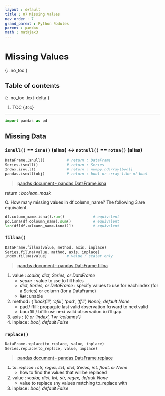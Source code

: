 ```yaml
---
layout : default
title : 07 Missing Values
nav_order : 7
grand_parent : Python Modules
parent : pandas
math : mathjax3
---
```


# Missing Values
{: .no_toc }

## Table of contents
{: .no_toc .text-delta }

1. TOC
{:toc}

---


```python
import pandas as pd
```

## Missing Data

### `isnull()` == `isna()` (alias)  $\longleftrightarrow$  `notnull()` == `notna()` (alias)

```python
DataFrame.isnull()          # return : DataFrame
Series.isnull()             # return : Series
Index.isnull()              # return : numpy.ndarray[bool]
pandas.isnull(obj)          # return : bool or array-like of bool
```
> [pandas document - pandas.DataFrame.isna](https://pandas.pydata.org/docs/reference/api/pandas.DataFrame.isna.html?highlight=isna#pandas.DataFrame.isna)  

return : *boolean_mask*

Q. How many missing values in df.column_name? The following 3 are equivalent.  
```python
df.column_name.isna().sum()             # equivalent
pd.isna(df.coloumn_name).sum()          # equivalent
len(df[df.coloumn_name.isna()])         # equivalent
```

### `fillna()`
```python
DataFrame.fillna(value, method, axis, inplace)
Series.fillna(value, method, axis, inplace)
Index.fillna(value)         # value : scalar only
```
>[pandas document - pandas.DataFrame.fillna](https://pandas.pydata.org/docs/reference/api/pandas.DataFrame.fillna.html?highlight=fillna#pandas.DataFrame.fillna)

1. value : *scalar, dict, Series, or DataFrame*
    - *scalar* : value to use to fill holes
    - *dict, Series, or DataFrame* : specify values to use for each index (for a Series) or column (for a DataFrame)
    - ~~*list*~~ : unable
2. method : *{‘backfill’, ‘bfill’, ‘pad’, ‘ffill’, None}, default None*
    - pad / ffill: propagate last valid observation forward to next valid
    - backfill / bfill: use next valid observation to fill gap.
3. axis : *{0 or ‘index’, 1 or ‘columns’}*
4. inplace : *bool, default False*

### `replace()`
```python
DataFrame.replace(to_replace, value, inplace)
Series.replace(to_replace, value, inplace)
```
> [pandas document - pandas.DataFrame.replace](https://pandas.pydata.org/docs/reference/api/pandas.DataFrame.replace.html?highlight=replace#pandas.DataFrame.replace)

1. to_replace : *str, regex, list, dict, Series, int, float, or None*
    - how to find the values that will be replaced
2. value : *scalar, dict, list, str, regex, default None*
    - value to replace any values matching to_replace with
3. inplace : *bool, default False*

